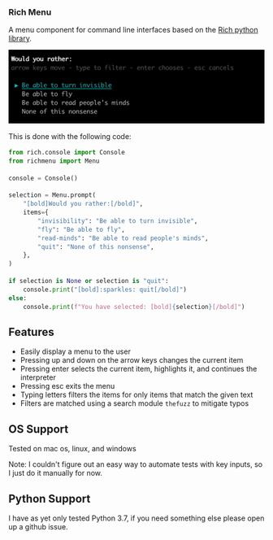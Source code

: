 ### Rich Menu

A menu component for command line interfaces based on the [Rich python library](https://github.com/Textualize/rich/).

![Basic features of the menu](/doc/demo.gif)

This is done with the following code:

```python
from rich.console import Console
from richmenu import Menu

console = Console()

selection = Menu.prompt(
    "[bold]Would you rather:[/bold]",
    items={
        "invisibility": "Be able to turn invisible",
        "fly": "Be able to fly",
        "read-minds": "Be able to read people's minds",
        "quit": "None of this nonsense",
    },
)

if selection is None or selection is "quit":
    console.print("[bold]:sparkles: quit[/bold]")
else:
    console.print(f"You have selected: [bold]{selection}[/bold]")
```

## Features

- Easily display a menu to the user
- Pressing up and down on the arrow keys changes the current item
- Pressing enter selects the current item, highlights it, and continues the interpreter
- Pressing esc exits the menu
- Typing letters filters the items for only items that match the given text
- Filters are matched using a search module `thefuzz` to mitigate typos

## OS Support

Tested on mac os, linux, and windows

Note: I couldn't figure out an easy way to automate tests with key inputs, so I just do it
manually for now.

## Python Support

I have as yet only tested Python 3.7, if you need something else please open up a github issue.
